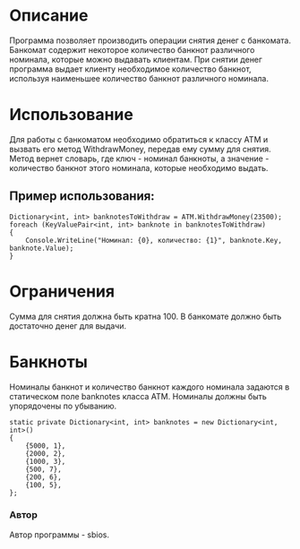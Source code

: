 # Описание #
Программа позволяет производить операции снятия денег с банкомата. Банкомат содержит некоторое количество банкнот различного номинала, которые можно выдавать клиентам. При снятии денег программа выдает клиенту необходимое количество банкнот, используя наименьшее количество банкнот различного номинала.

# Использование #
Для работы с банкоматом необходимо обратиться к классу ATM и вызвать его метод WithdrawMoney, передав ему сумму для снятия. Метод вернет словарь, где ключ - номинал банкноты, а значение - количество банкнот этого номинала, которые необходимо выдать.

## Пример использования: ##

```
Dictionary<int, int> banknotesToWithdraw = ATM.WithdrawMoney(23500);
foreach (KeyValuePair<int, int> banknote in banknotesToWithdraw)
{
    Console.WriteLine("Номинал: {0}, количество: {1}", banknote.Key, banknote.Value);
}
```
# Ограничения #
Сумма для снятия должна быть кратна 100.
В банкомате должно быть достаточно денег для выдачи.

# Банкноты #
Номиналы банкнот и количество банкнот каждого номинала задаются в статическом поле banknotes класса ATM. Номиналы должны быть упорядочены по убыванию.


```
static private Dictionary<int, int> banknotes = new Dictionary<int, int>()
{
    {5000, 1},
    {2000, 2},
    {1000, 3},
    {500, 7},
    {200, 6},
    {100, 5},
};
```
### Автор ###
Автор программы - sbios.
